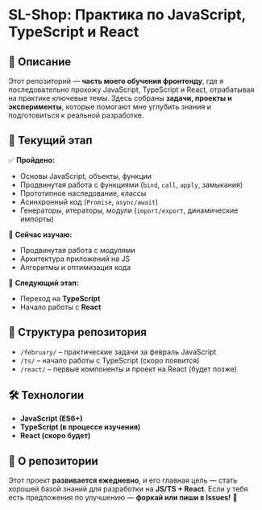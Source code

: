 # SL-Shop: Практика по JavaScript, TypeScript и React  

## 📌 Описание  
Этот репозиторий — **часть моего обучения фронтенду**, где я последовательно прохожу JavaScript, TypeScript и React, отрабатывая на практике ключевые темы. Здесь собраны **задачи, проекты и эксперименты**, которые помогают мне углубить знания и подготовиться к реальной разработке.  

## 🚀 Текущий этап  
✅ **Пройдено:**  
- Основы JavaScript, объекты, функции  
- Продвинутая работа с функциями (`bind`, `call`, `apply`, замыкания)  
- Прототипное наследование, классы  
- Асинхронный код (`Promise`, `async/await`)  
- Генераторы, итераторы, модули (`import/export`, динамические импорты)  

🔄 **Сейчас изучаю:**  
- Продвинутая работа с модулями  
- Архитектура приложений на JS  
- Алгоритмы и оптимизация кода  

🎯 **Следующий этап:**  
- Переход на **TypeScript**  
- Начало работы с **React**  

## 📂 Структура репозитория  
- `/february/` – практические задачи за февраль JavaScript  
- `/ts/` – начало работы с TypeScript (скоро появится)  
- `/react/` – первые компоненты и проект на React (будет позже)  

## 🛠️ Технологии  
- **JavaScript (ES6+)**  
- **TypeScript (в процессе изучения)**  
- **React (скоро будет)**  

## 📌 О репозитории  
Этот проект **развивается ежедневно**, и его главная цель — стать хорошей базой знаний для разработки на **JS/TS + React**. Если у тебя есть предложения по улучшению — **форкай или пиши в Issues!** 🚀  
